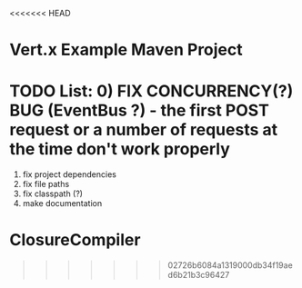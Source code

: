 <<<<<<< HEAD
# Vert.x Example Maven Project

TODO List:
0) FIX CONCURRENCY(?) BUG (EventBus ?) - the first POST request or a number of requests at the time don't work properly
====
1) fix project dependencies
2) fix file paths
3) fix classpath (?)
4) make documentation

ClosureCompiler
===============
>>>>>>> 02726b6084a1319000db34f19aed6b21b3c96427

